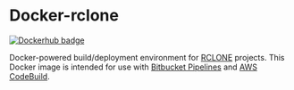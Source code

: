 # Docker-rclone

[![Dockerhub badge](http://dockeri.co/image/giuliocalzo/docker-rclone)](https://hub.docker.com/r/giuliocalzo/docker-rclone)

Docker-powered build/deployment environment for [RCLONE](https://rclone.org/) projects. This Docker image is intended for use with [Bitbucket Pipelines](https://bitbucket.org/product/features/pipelines) and [AWS CodeBuild](https://aws.amazon.com/codebuild).



